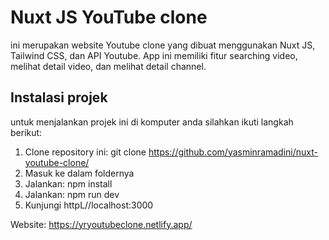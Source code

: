 # Nuxt JS YouTube clone
ini merupakan website Youtube clone yang dibuat menggunakan Nuxt JS, Tailwind CSS, dan API Youtube. App ini memiliki fitur searching video, melihat detail video, dan melihat detail channel. 

## Instalasi projek
untuk menjalankan projek ini di komputer anda silahkan ikuti langkah berikut:
1. Clone repository ini: git clone https://github.com/yasminramadini/nuxt-youtube-clone/
2. Masuk ke dalam foldernya
3. Jalankan: npm install
4. Jalankan: npm run dev
5. Kunjungi httpL//localhost:3000

Website: https://yryoutubeclone.netlify.app/
